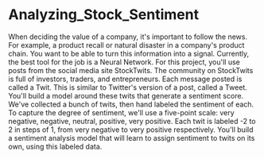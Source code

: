 # Analyzing_Stock_Sentiment
When deciding the value of a company, it's important to follow the news. For example, a product recall or natural disaster in a company's product chain. You want to be able to turn this information into a signal. Currently, the best tool for the job is a Neural Network.  For this project, you'll use posts from the social media site StockTwits. The community on StockTwits is full of investors, traders, and entrepreneurs. Each message posted is called a Twit. This is similar to Twitter's version of a post, called a Tweet. You'll build a model around these twits that generate a sentiment score.  We've collected a bunch of twits, then hand labeled the sentiment of each. To capture the degree of sentiment, we'll use a five-point scale: very negative, negative, neutral, positive, very positive. Each twit is labeled -2 to 2 in steps of 1, from very negative to very positive respectively. You'll build a sentiment analysis model that will learn to assign sentiment to twits on its own, using this labeled data.

